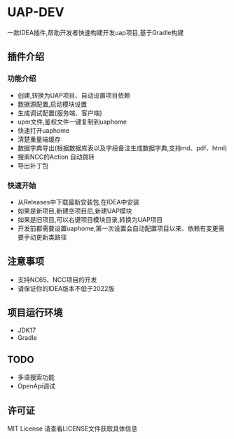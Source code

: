 # UAP-DEV

一款IDEA插件,帮助开发者快速构建开发uap项目,基于Gradle构建

## 插件介绍

### 功能介绍

- 创建,转换为UAP项目、自动设置项目依赖
- 数据源配置,启动模块设置
- 生成调试配置(服务端、客户端)
- upm文件,鉴权文件一键复制到uaphome
- 快速打开uaphome
- 清楚重量端缓存
- 数据字典导出(根据数据库表以及字段备注生成数据字典,支持md、pdf、html)
- 搜索NCC的Action 自动跳转
- 导出补丁包

### 快速开始

- 从Releases中下载最新安装包,在IDEA中安装
- 如果是新项目,新建空项目后,新建UAP模块
- 如果是旧项目,可以右键项目模块目录,转换为UAP项目
- 开发前都需要设置uaphome,第一次设置会自动配置项目以来、依赖有变更需要手动更新类路径

## 注意事项

- 支持NC65、NCC项目的开发
- 请保证你的IDEA版本不低于2022版

## 项目运行环境

- JDK17
- Gradle

## TODO

- 多语搜索功能
- OpenApi调试

## 许可证

MIT License 请查看LICENSE文件获取具体信息

